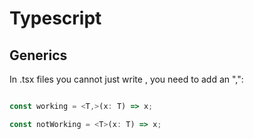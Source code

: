 # Typescript

## Generics
In .tsx files you cannot just write <T>, you need to add an ",":
```typescript

const working = <T,>(x: T) => x;

const notWorking = <T>(x: T) => x;

```

